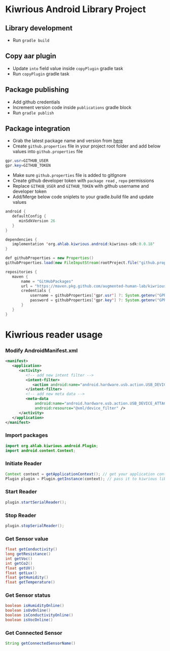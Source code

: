 # Kiwrious Android Library Project

## Library development
- Run `gradle build`

## Copy aar plugin
- Update `into` field value inside `copyPlugin` gradle task
- Run `copyPlugin` gradle task


## Package publishing
- Add github credentials
- Increment version code inside `publications` gradle block
- Run `gradle publish`

## Package integration
- Grab the latest package name and version from [here](https://github.com/augmented-human-lab/kiwrious-android-library/packages/872446)
- Create `github.properties` file in your project root folder and add below values into `github.properties` file
```java 
gpr.usr=GITHUB_USER
gpr.key=GITHUB_TOKEN
```
- Make sure `github.properties` file is added to gitIgnore
- Create github developer token with `package read` , `repo` permissions
- Replace `GITHUB_USER` and `GITHUB_TOKEN` with github username and developer token
- Add/Merge below code sniplets to your gradle.build file and update values

```java
android {
   defaultConfig {
      minSdkVersion 26
   }
}
```

```java
dependencies {
   implementation 'org.ahlab.kiwrious.android:kiwrious-sdk:0.0.18'
}
```

```java
def githubProperties = new Properties()
githubProperties.load(new FileInputStream(rootProject.file("github.properties")))
```

```java
repositories {
   maven {
       name = "GitHubPackages"
       url = "https://maven.pkg.github.com/augmented-human-lab/kiwrious-android-library"
       credentials {
           username = githubProperties['gpr.usr'] ?: System.getenv("GPR_USER")
           password = githubProperties['gpr.key'] ?: System.getenv("GPR_API_KEY")
       }
   }
}
```

# Kiwrious reader usage

### Modify AndroidManifest.xml
```xml
<manifest>
   <application>
      <activity>
         <!-- add new intent filter -->
         <intent-filter>
            <action android:name="android.hardware.usb.action.USB_DEVICE_ATTACHED" />
         </intent-filter>
         <!-- add new meta data -->
         <meta-data
             android:name="android.hardware.usb.action.USB_DEVICE_ATTACHED"
             android:resource="@xml/device_filter" />
      </activity>
   </application>
</manifest>


```

### Import packages
```java
import org.ahlab.kiwrious.android.Plugin;
import android.content.Context;
```
### Initiate Reader
```java
Context context = getApplicationContext(); // get your application context
Plugin plugin = Plugin.getInstance(context); // pass it to kiwrious library
```

### Start Reader
```java
plugin.startSerialReader();
```

### Stop Reader
```java
plugin.stopSerialReader();
```

### Get Sensor value
```java
float getConductivity()
long getResistance()
int getVoc()
int getCo2()
float getUV()
float getLux()
float getHumidity()
float getTemperature()
```

### Get Sensor status
```java
boolean isHumidityOnline()
boolean isUvOnline()
boolean isConductivityOnline()
boolean isVocOnline()
```

### Get Connected Sensor
```java
String getConnectedSensorName()
```



